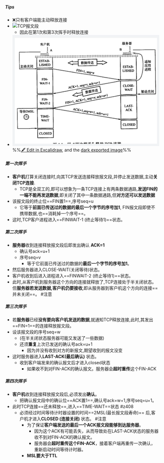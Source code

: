 ##### Tips
- ❌只有客户端能主动释放连接
- ![TCP报文段](考研/408/计算机网络/TCP报文段.md#^xi21ce)
	- 因此在第1次和第3次挥手时释放连接
- ![](attachments/TCP%E8%BF%9E%E6%8E%A5%E7%9A%84%E9%87%8A%E6%94%BE-%E5%9B%9B%E6%AC%A1%E6%8C%A5%E6%89%8B%202022-11-09%2015.58.03.excalidraw.svg)
%%[🖋 Edit in Excalidraw](attachments/TCP%E8%BF%9E%E6%8E%A5%E7%9A%84%E9%87%8A%E6%94%BE-%E5%9B%9B%E6%AC%A1%E6%8C%A5%E6%89%8B%202022-11-09%2015.58.03.excalidraw.md), and the [dark exported image](attachments/TCP%E8%BF%9E%E6%8E%A5%E7%9A%84%E9%87%8A%E6%94%BE-%E5%9B%9B%E6%AC%A1%E6%8C%A5%E6%89%8B%202022-11-09%2015.58.03.excalidraw.dark.svg)%%
##### 第一次挥手
- **客户机**打算关闭连接时,向其TCP发送连接释放报文段,并停止发送数据,主动**关闭TCP连接**.
	- TCP是全双工的,即可以想象为一条TCP连接上有两条数据通路,**发送FIN的一端不能再发送数据**,即关闭了其中一条数据通路,但**对方还可以发送数据**
- 该报文段的终止位==FIN置1==,序号seq=u
	- 它等于**前面已传送过的数据的最后一个字节的序号加1**, FIN报文段即使不携带数据,也==消耗掉一个序号==。
- 这时,TCP客户进程进入==FINWAIT-1 (终止等待1)==状态。
##### 第二次挥手
- **服务器**收到连接释放报文段后即发出确认 **ACK=1**
	- 确认号ack=u+1
	- 序号seq=v
		- 等于它前面已传送过的数据的**最后一个字节的序号加1**。
- 然后服务器进入CLOSE-WAIT(关闭等待)状态。
- 客户机收到后进入进程进入==FINWAIT-2 (终止等待1)==状态。
- 此时,从客户机到服务器这个方向的连接就释放了,TCP连接处于半关闭状态。但**服务器若发送数据,客户机仍要接收**,即从服务器到客户机这个方向的连接==并未关闭==。 #注意 
##### 第三次挥手
- 若**服务器**已经**没有要向客户机发送的数据**,就通知TCP释放连接,此时,其发出==FIN=1==的连接释放报文段。
- 设该报文段的序号seq=w
	- (在半关闭状态服务器可能又发送了一些数据)
	- 还须**重复**上次已发送的确认号ack=u+1
		- 因为并没有收到对方的新报文,期望收到的报文没变
- 这时服务器进入**LAST-ACK(最后确认)** 状态。
	- 收到客户端发来的确认报文后才进入closed状态
		- 如果收不到对FIN-ACK的确认报文。服务器会**超时重传**这个FIN-ACK
##### 第四次挥手
- **客户机**收到连接释放报文段后,必须发出**确认**。
	- 把确认报文段中的确认位==ACK置1==,确认号ack=w+1,序号seq=u+1。
- 此时TCP连接==还未释放==,进入==TIME-WAIT==状态 #z408 
	- 必须经过时间等待计时器设置的时间==2MSL(最长报文段寿命)== 后,客户机才进入**CLOSED (连接关闭)** 状态。 #注意 
		- 为了保证**客户端发送的最后一个ACK报文段能够到达服务器**。
			- 因为这个ACK有可能丢失，从而导致处在LAST-ACK状态的服务器收不到对FIN-ACK的确认报文。
			- 服务器会**超时重传这个FIN-ACK**，接着客户端再重传一次确认，重新启动时间等待计时器。
		- **MSL要大于TTL**